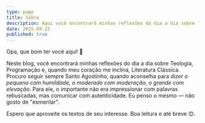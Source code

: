 ```yaml
---
type: page
title: Sobre
description: Aqui você encontrará minhas reflexões do dia a dia sobre Teologia, Programação e, quando meu coração me inclina, Literatura Clássica.
date: 2025-09-25
published: true
---
```


Opa, que bom ter você aqui! 🤝

Neste blog, você encontrará minhas reflexões do dia a dia sobre Teologia, Programação e, quando meu coração me inclina, Literatura Clássica. Procuro seguir sempre Santo Agostinho, quando aconselha para _dizer o pequeno com humildade, o moderado com moderação, o grande com elevação_. Para ele, o importante não era impressionar com palavras rebuscadas, mas comunicar com autenticidade. Eu penso o mesmo — não gosto de "esmerilar".

Espero que aproveite os textos de seu interesse. Boa leitura e até breve 😊.
